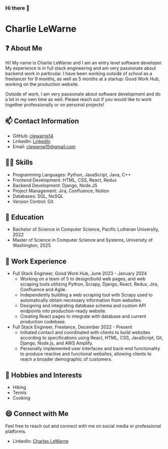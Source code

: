 ### Hi there 👋

<!--
**clewarne14/clewarne14** is a ✨ _special_ ✨ repository because its `README.md` (this file) appears on your GitHub profile.

Here are some ideas to get you started:

- 🔭 I’m currently working on ...
- 🌱 I’m currently learning ...
- 👯 I’m looking to collaborate on ...
- 🤔 I’m looking for help with ...
- 💬 Ask me about ...
- 📫 How to reach me: ...
- 😄 Pronouns: ...
- ⚡ Fun fact: ...
-->

# Charlie LeWarne

## ❓ About Me

Hi! My name is Charlie LeWarne and I am an entry level software developer. My experience is in full stack engineering and am very passionate about backend work in particular. I have been working outside of school as a freelancer for 9 months, as well as 5 months at a startup: Good Work Hub, working on the production website. 

Outside of work, I am very passionate about software development and do a lot in my own time as well. Please reach out if you would like to work together professionally or on personal projects!

## 📫 Contact Information

- GitHub: [clewarne14](https://github.com/clewarne14)
- LinkedIn: [LinkedIn](https://www.linkedin.com/in/charles-lewarne-8516851a8/)
- Email: clewarne15@gmail.com

## 👨‍💻 Skills

- Programming Languages: Python, JavaScript, Java, C++
- Frontend Development: HTML, CSS, React, Redux
- Backend Development: Django, Node.JS
- Project Management: Jira, Confluence, Notion
- Databases: SQL, NoSQL
- Version Control: Git

## 📗 Education

- Bachelor of Science in Computer Science, Pacific Lutheran University, 2022
- Master of Science in Computer Science and Systems, University of Washington, 2025

## 💼 Work Experience

- Full Stack Engineer, Good Work Hub, June 2023 - January 2024
  - Working on a team of 5 to design/build web pages, and web scraping tools utilizing Python, Scrapy, Django, React, Redux, Jira, Confluence and Agile.
  - Independently building a web scraping tool with Scrapy used to automatically obtain necessary information from websites.
  - Designing and integrating database schema and custom API endpoints into production-ready website.
  - Creating React pages to integrate with database and current production codebase.
- Full Stack Engineer, Freelance, December 2022 - Present
  - Initiated contact and coordinated with clients to build websites according to specifications using React, HTML, CSS, JavaScript, Git, Django, Node.js, and AWS Amplify.
  - Personally implemented user interfaces and back-end functionality to produce reactive and functional websites, allowing clients to reach a broader demographic of customers.

## 🌄 Hobbies and Interests

- Hiking
- Tennis
- Cooking

## 😄 Connect with Me

Feel free to reach out and connect with me on social media or professional platforms.

- LinkedIn: [Charles LeWarne](https://www.linkedin.com/in/charles-lewarne-8516851a8/)

